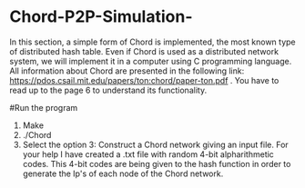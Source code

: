 # Chord-P2P-Simulation-
In this section, a simple form of Chord is implemented, the most known type of distributed hash table. Even if Chord is used as a distributed network system, we will implement it in a computer using C programming language. All information about Chord are presented in the following link: https://pdos.csail.mit.edu/papers/ton:chord/paper-ton.pdf . You have to read up to the page 6 to understand its functionality.  

#Run the program
1) Make
2) ./Chord
3) Select the option 3: Construct a Chord network giving an input file. 
For your help Ι have created a .txt file with random 4-bit alpharithmetic codes.
This 4-bit codes are being given to the hash function in order to generate the Ip's of each node of the Chord network.
     
